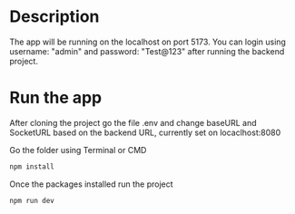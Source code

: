# Description

The app will be running on the localhost on port 5173. You can login using username: "admin" and password: "Test@123" after running the backend project.

# Run the app

After cloning the project go the file .env and change baseURL and SocketURL based on the backend URL, currently set on locaclhost:8080

Go the folder using Terminal or CMD

```bash
npm install
```

Once the packages installed run the project

```bash
npm run dev
```
